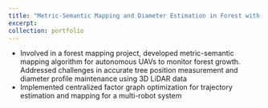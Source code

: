 ```yaml
---
title: "Metric-Semantic Mapping and Diameter Estimation in Forest with Aerial Autonomy<br/><img src='forest_portfolio-min.png'> "
excerpt: 
collection: portfolio
---
```


- Involved in a forest mapping project, developed metric-semantic mapping algorithm for autonomous UAVs to monitor
forest growth. Addressed challenges in accurate tree position measurement and diameter profile maintenance using
3D LiDAR data
- Implemented centralized factor graph optimization for trajectory estimation and mapping for a multi-robot system
